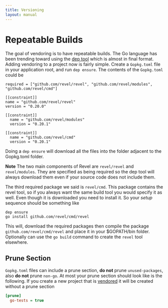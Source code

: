 ```yaml
---
title: Versioning
layout: manual
---
```


# Repeatable Builds

The goal of vendoring is to have repeatable builds. The Go language has been trending toward using
the [dep tool](https://golang.github.io/dep/) which is almost in final format. Adding vendoring
to a project now is fairly simple. Create a `Gopkg.toml` file in your application root,
and run `dep ensure`. The contents of the `Gopkg.toml` could be

```text
required = ["github.com/revel/revel", "github.com/revel/modules", "github.com/revel/cmd"]

[[constraint]]
name = "github.com/revel/revel"
version = "0.20.0"

[[constraint]]
  name = "github.com/revel/modules"
  version = "0.20.1"

[[constraint]]
  name = "github.com/revel/cmd"
  version = "0.20.1"

``` 

Doing a `dep ensure` will download all the files into the folder adjacent to the Gopkg.toml folder.

**Note**
The two main components of Revel are `revel/revel` and `revel/modules`. They are specified as being
required so the dep tool will always download them even if your source code does not include them.

The third required package we said is `revel/cmd`. This package contains the revel tool, so if you
always want the same build tool you would specify it as well. Even though it is downloaded you need
to install it. So your *setup* sequence should be something like

```text
dep ensure 
go install github.com/revel/cmd/revel
```

This will, download the required packages then compile the package  `github.com/revel/cmd/revel` 
and place it in your $GOPATH/bin folder.
Optionally can use the `go build` command to create the `revel` tool elsewhere.

## Prune Section
`Gopkg.toml` files can include a prune section, **do not** prune `unused-packages`, 
also **do not** prune `non-go`. At most your prune section should look like is the following. 
If you create a new project that is [vendored](/manual/tool.html#new_vendored)
it will be created without a prune section  

```ini
[prune]
  go-tests = true
```     
